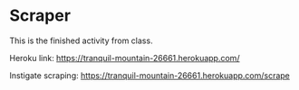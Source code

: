 # Scraper

This is the finished activity from class.

Heroku link: https://tranquil-mountain-26661.herokuapp.com/

Instigate scraping: https://tranquil-mountain-26661.herokuapp.com/scrape
